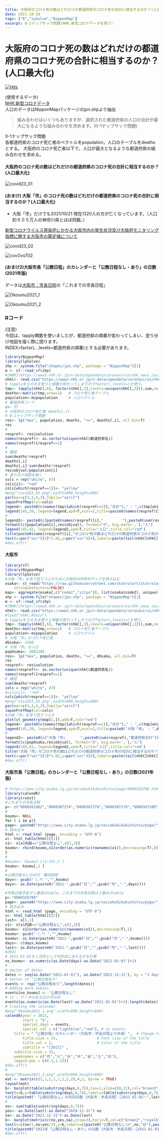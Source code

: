 ```yaml
---
title: 大阪府のコロナ死の数はどれだけの都道府県のコロナ死の合計に相当するのか？(人口最大化)
date: 2021-10-28
tags: ["R","lpSolve","NipponMap"]
excerpt: 0-1ナップサック問題(NHK:新型コロナデータを使う）
---
```


# 大阪府のコロナ死の数はどれだけの都道府県のコロナ死の合計に相当するのか？(人口最大化)

[![Hits](https://hits.seeyoufarm.com/api/count/incr/badge.svg?url=https%3A%2F%2Fgitpress.io%2F%40statrstart%2FCoronavirus23&count_bg=%2379C83D&title_bg=%23555555&icon=&icon_color=%23E7E7E7&title=hits&edge_flat=false)](https://hits.seeyoufarm.com) 

(使用するデータ)  
[NHK:新型コロナデータ](https://www3.nhk.or.jp/n-data/opendata/coronavirus/nhk_news_covid19_prefectures_daily_data.csv)  
人口のデータはNipponMapパッケージのjpn.shpより抽出

> 組み合わせはいくつもありますが、選択された都道府県の人口の合計が最大になるような組み合わせを求めます。(0-1ナップサック問題)

0-1ナップサック問題  
各都道府県のコロナ死亡者のベクトルをpopulation，人口のテーブルをdeathsとする。
大阪府のコロナ死亡者以下で，人口が最大となるような都道府県の組み合わせを求める。

#### 大阪府のコロナ死の数はどれだけの都道府県のコロナ死の合計に相当するのか？(人口最大化)

![covid23_01](https://raw.githubusercontent.com/statrstart/statrstart.github.com/master/source/images/covid23_01.png)

#### (おまけ) 大阪「市」のコロナ死の数はどれだけの都道府県のコロナ死の合計に相当するのか？(人口最大化)
- 大阪「市」だけでも2021/10/21 現在1320人の方が亡くなっています。（人口約９０５万人の神奈川県とほぼ同数。） 

[新型コロナウイルス感染症にかかる大阪市内の発生状況及び大阪府モニタリング指標に関する大阪市の算定値について](https://www.city.osaka.lg.jp/kenko/page/0000502869.html)  

![covid23_02](https://raw.githubusercontent.com/statrstart/statrstart.github.com/master/source/images/covid23_02.png)

![covOvsT02](https://raw.githubusercontent.com/statrstart/statrstart.github.com/master/source/images/covOvsT02.png)

#### (おまけ2)大阪市長「公務日程」のカレンダーと「公務日程なし・あり」の日数(2021年版)

データは[大阪市：市長日程](https://www.city.osaka.lg.jp/seisakukikakushitsu/page/0000329708.html)の「これまでの市長日程」

![Okoumu2021_1](https://raw.githubusercontent.com/statrstart/statrstart.github.com/master/source/images/Okoumu2021_1.png)

![Okoumu2021_2](https://raw.githubusercontent.com/statrstart/statrstart.github.com/master/source/images/Okoumu2021_2.png)

### Rコード

(注意)  
今回は、tapply関数を使いましたが、都道府県の順番が変わってしまい、塗り分け地図を描く際に困ります。  
INDEX=factor(.. ,levels=都道府県の順番)とする必要があります。

```R
library(NipponMap)
library(lpSolve)
shp <- system.file("shapes/jpn.shp", package = "NipponMap")[1]
m <- sf::read_sf(shp)
#[NHK](https://www3.nhk.or.jp/n-data/opendata/coronavirus/nhk_news_covid19_prefectures_daily_data.csv)
nhkC<- read.csv("https://www3.nhk.or.jp/n-data/opendata/coronavirus/nhk_news_covid19_prefectures_daily_data.csv",stringsAsFactors = F)
# tapplyをそのまま使うと順番が変わってしまうのでfactor(,levels=)を使う。
tmp<- tapply(nhkC[,6], factor(nhkC[,3],levels=unique(nhkC[,3])),sum,na.rm=T)
deaths<-matrix(tmp,nrow=1)   # コロナ死亡者テーブル
population<-m$population     # 人口ベクトル
# 都道府県コード
i<- 27
# 大阪府のコロナ死亡者 deaths[,i]
# 0-1ナップサック問題
res<- lp("max", population, deaths, "<=", deaths[,i], all.bin=T)
res
#
respref<- res$solution
names(respref)<- as.vector(unique(nhkC$都道府県名))
names(respref)[respref==1]
#
# 確認
sum(deaths*respref)
deaths[,i]
deaths[,i]-sum(deaths*respref)
res$objval/population[i]
# 塗り分け地図を描く
cols = rep("white", 47)
cols[i]<- "red"
cols[which(respref==1)]<- "yellow"
#png("covid23_01.png",width=800,height=600)
par(mar=c(3,3,4,3),family="serif")
JapanPrefMap(col=cols)
legend<- paste0(c(names(tmp)[which(respref==1)],"合計")," : ",c(tmp[which(respref==1)],sum(deaths*respref)),"人")
legend(145,39, legend=legend,xpd=T,ncol=2,title=paste0(names(respref)[i]," : ",deaths[,i],"人"),title.col="red")
#
legend2<- paste0(c(paste0(names(respref)[i],"　　　　  "),paste0(sum(respref),"都道府県合計")),"   ",
formatC(c(population[i],res$objval), format="d", big.mark=','),"人")
legend(145,42, legend=legend2,xpd=T,title="人口",title.col="red")
title(paste0(names(respref)[i],"のコロナ死の数はどれだけの都道府県のコロナ死の合計に相当するのか？(人口最大化)"))
text(x=par("usr")[1]*1.02,y=par("usr")[4],labels=paste(tail(nhkC[nhkC[,2]==i,][,1],1),"現在"),xpd=T,cex=1.5,col="red")
#dev.off()
```

#### 大阪市

```R
library(sf)
library(NipponMap)
library(lpSolve)
#大阪「市」を赤で塗りつぶすために大阪府の市町村マップを読み込む 
osaka<- st_read("https://raw.githubusercontent.com/statrstart/statrstart.github.com/master/source/data/osaka.geojson", 
	stringsAsFactors=FALSE)
map<- aggregate(osaka[,c("code2","sityo")], list(osaka$code2), unique)
shp <- system.file("shapes/jpn.shp", package = "NipponMap")[1]
m <- sf::read_sf(shp)
#[NHK](https://www3.nhk.or.jp/n-data/opendata/coronavirus/nhk_news_covid19_prefectures_daily_data.csv)
nhkC<- read.csv("https://www3.nhk.or.jp/n-data/opendata/coronavirus/nhk_news_covid19_prefectures_daily_data.csv",stringsAsFactors = F)
#load("nhkC.Rdata")
# tapplyをそのまま使うと順番が変わってしまうのでfactor(,levels=)を使う。
tmp<- tapply(nhkC[,6], factor(nhkC[,3],levels=unique(nhkC[,3])),sum,na.rm=T)
deaths<-matrix(tmp,nrow=1)   # コロナ死亡者テーブル
population<-m$population     # 人口ベクトル
# 大阪「市」のコロナ死亡者
dOsaka<- 1160
# 大阪「市」の人口
popOsaka<- 2691185
res<- lp("max", population, deaths, "<=", dOsaka, all.bin=T)
res
respref<- res$solution
names(respref)<- as.vector(unique(nhkC$都道府県名))
names(respref)[respref==1]
# 確認
sum(deaths*respref)
cols = rep("white", 47)
#cols[i]<- "red"
cols[which(respref==1)]<- "yellow"
#png("covid23_02.png",width=800,height=600)
par(mar=c(3,3,4,3),family="serif")
JapanPrefMap(col=cols)
#大阪「市」を赤で塗りつぶす
plot(st_geometry(map[1,]),add=T,col="red")
legend<- paste0(c(names(tmp)[which(respref==1)],"合計")," : ",c(tmp[which(respref==1)],sum(deaths*respref)),"人")
legend(145,39, legend=legend,xpd=T,ncol=2,title=paste0("大阪「市」 : ",dOsaka,"人"),title.col="red")
#
legend2<- paste0(c("大阪「市」　　　  ",paste0(sum(respref),"都道府県合計")),"   ",
formatC(c(popOsaka,res$objval), format="d", big.mark=','),"人")
legend(145,42, legend=legend2,xpd=T,title="人口",title.col="red")
title("大阪「市」のコロナ死の数はどれだけの都道府県のコロナ死の合計に相当するのか？(人口最大化)")
text(x=par("usr")[1]*1.02,y=par("usr")[4],labels=paste(tail(nhkC[nhkC[,2]==i,][,1],1),"現在"),xpd=T,cex=1.5,col="red")
#dev.off()
```

#### 大阪市長「公務日程」のカレンダーと「公務日程なし・あり」の日数(2021年版)

```R
# https://www.city.osaka.lg.jp/seisakukikakushitsu/page/0000329708.html
library(calendR)
library(rvest)
#これまでの市長日程
p<- c("0000361982","0000387274","0000387276","0000387279","0000387280","0000387281","0000387282")
#
koumu<- NULL
for ( i in p){
page<- paste0("https://www.city.osaka.lg.jp/seisakukikakushitsu/page/",i,".html")
# 読み込み 
html <- read_html (page, encoding = "UTF-8")
x<- html_table(html)[[1]]
x1<- x[x$内容=="公務日程なし",c(1,3)]
koumu<- rbind(koumu,x1[order(as.numeric(rownames(x1)),decreasing=T),])
}
#
#koumu<- koumu[-c(1:14),1 ]
koumu<- koumu[,1 ]
#
#公務日程なしの日付　曜日削除
days<- gsub("（.*）","",koumu)
days<- as.Date(paste0("2021-",gsub("日","",gsub("月","-",days))))

#市長日程予定が１番目のtable。これまでの市長日程は２番めのtable
p<-"0000329708"
page<- paste0("https://www.city.osaka.lg.jp/seisakukikakushitsu/page/",p,".html")
# 読み込み 
html <- read_html (page, encoding = "UTF-8")
x<- html_table(html)[[2]]
last<- x[1,1]
x1<- x[x$内容=="公務日程なし",c(1,3)]
koumu<- x1[order(as.numeric(rownames(x1)),decreasing=T),1]
koumu<- gsub("（.*）","",koumu)
koumu<- as.Date(paste0("2021-",gsub("日","",gsub("月","-",koumu))))
days<- c(days,koumu)
last<- as.Date(paste0("2021-",gsub("日","",gsub("月","-",last))))
#2021
# 2021-01-01を１日目として何日目に当たるかを計算
no_koumu<- as.numeric(as.Date(days)-as.Date("2021-01-01")+1)
#
# Vector of dates
dates <- seq(as.Date("2021-01-01"), as.Date("2021-12-31"), by = "1 day")
# Vector of "公務日程あり" 
events <- rep("公務日程あり",length(dates))
# Adding more events
events[no_koumu] <- "公務日程なし"
# +2 : データのある日の次の日
events[as.numeric(as.Date(last)-as.Date("2021-01-01")+2):length(dates)] <- NA
# Creating the calendar
#png("Okoumu2021_1.png",width=800,height=600)
calendR(year = 2021,
        start = "S",
        special.days = events,
        special.col = c("lightblue","red"), # as events
	title = "「公務日程」のカレンダー（大阪市：市長日程より作成）",  # Change the title
        title.size = 15,                  # Font size of the title
        title.col = 2,                    # Color of the title
        subtitle = "[2021]" ,
	subtitle.size = 15,
	weeknames = c("月","火","水","木","金","土","日"),
	legend.pos = c(0.1,1.15))  
#dev.off()
#
#png("Okoumu2021_2.png",width=800,height=600)
mat <- matrix(c(1,1,1,1,1,1,2,2),4,2, byrow = TRUE)
layout(mat) 
b<- barplot(table(substring(days,6,7)),las=1,ylim=c(0,31),col="brown3",names=paste0(1:8,"月"))
text(x=b,y=table(substring(days,6,7)),labels=table(substring(days,6,7)),pos=3,cex=1.5)
title(paste0("「公務日程なし」の月別日数（大阪市：市長日程）[2021-01-01〜",last,"]"),cex.main=2)
#
no<- sum(table(substring(days,6,7)))
yes<- as.Date(last)-as.Date("2020-12-31")-no
na<- as.Date("2021-12-31")-as.Date(last)
b<- barplot(matrix(c(no,yes,na),nrow=3),horiz=T,col=c("brown3","royalblue3","lightgray"),xaxt="n")
text(x=c(no/2,no+yes/2),y=b,labels=c(paste0("公務日程なし\n",no,"日"),paste0("公務日程あり\n",yes,"日")),cex=2.5,col="white")
title(paste0("2021年「公務日程なし・あり」の日数（大阪市：市長日程）[2021-01-01〜",last,"]"),cex.main=2)
#dev.off()
```
